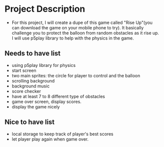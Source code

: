 # Project Description
- For this project, I will create a dupe of this game called "Rise Up"(you can download the game on your mobile phone to try). It basically challenge you to protect the balloon from random obstacles as it rise up. I will use p5play library to help with the physics in the game.


## Needs to have list
- using p5play library for physics
- start screen
- two main sprites: the circle for player to control and the balloon
- scrolling background
- background music
- score checker
- have at least 7 to 8 different type of obstacles
- game over screen, display scores.
- display the game nicely

## Nice to have list
- local storage to keep track of player's best scores
- let player play again when game over.

